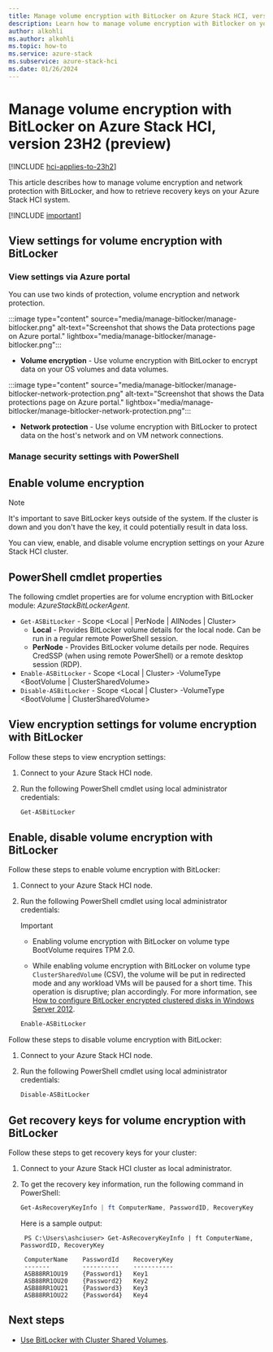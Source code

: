 ```yaml
---
title: Manage volume encryption with BitLocker on Azure Stack HCI, version 23H2 (preview)
description: Learn how to manage volume encryption with Bitlocker on your Azure Stack HCI, version 23H2 system (preview).
author: alkohli
ms.author: alkohli
ms.topic: how-to
ms.service: azure-stack
ms.subservice: azure-stack-hci
ms.date: 01/26/2024
---
```


# Manage volume encryption with BitLocker on Azure Stack HCI, version 23H2 (preview)

[!INCLUDE [hci-applies-to-23h2](../../includes/hci-applies-to-23h2.md)]

This article describes how to manage volume encryption and network protection with BitLocker, and how to retrieve recovery keys on your Azure Stack HCI system.

[!INCLUDE [important](../../includes/hci-preview.md)]

## View settings for volume encryption with BitLocker

### View settings via Azure portal

You can use two kinds of protection, volume encryption and network protection.

:::image type="content" source="media/manage-bitlocker/manage-bitlocker.png" alt-text="Screenshot that shows the Data protections page on Azure portal." lightbox="media/manage-bitlocker/manage-bitlocker.png":::

- **Volume encryption** - Use volume encryption with BitLocker to encrypt data on your OS volumes and data volumes.

:::image type="content" source="media/manage-bitlocker/manage-bitlocker-network-protection.png" alt-text="Screenshot that shows the Data protections page on Azure portal." lightbox="media/manage-bitlocker/manage-bitlocker-network-protection.png":::

- **Network protection** - Use volume encryption with BitLocker to protect data on the host's network and on VM network connections.

### Manage security settings with PowerShell

## Enable volume encryption

> [!NOTE]
> It's important to save BitLocker keys outside of the system. If the cluster is down and you don't have the key, it could potentially result in data loss.

You can view, enable, and disable volume encryption settings on your Azure Stack HCI cluster.

## PowerShell cmdlet properties

The following cmdlet properties are for volume encryption with BitLocker module: *AzureStackBitLockerAgent*.

- `Get-ASBitLocker` - Scope <Local | PerNode | AllNodes | Cluster>
  - **Local** - Provides BitLocker volume details for the local node. Can be run in a regular remote PowerShell session.
  - **PerNode** - Provides BitLocker volume details per node. Requires CredSSP (when using remote PowerShell) or a remote desktop session (RDP).
- `Enable-ASBitLocker` - Scope <Local | Cluster> -VolumeType <BootVolume | ClusterSharedVolume>
- `Disable-ASBitLocker` - Scope <Local | Cluster> -VolumeType <BootVolume | ClusterSharedVolume>

## View encryption settings for volume encryption with BitLocker

Follow these steps to view encryption settings:

1. Connect to your Azure Stack HCI node.

1. Run the following PowerShell cmdlet using local administrator credentials:

    ```PowerShell
    Get-ASBitLocker
    ```

## Enable, disable volume encryption with BitLocker

Follow these steps to enable volume encryption with BitLocker:

1. Connect to your Azure Stack HCI node.

1. Run the following PowerShell cmdlet using local administrator credentials:

   > [!IMPORTANT]
   > - Enabling volume encryption with BitLocker on volume type BootVolume requires TPM 2.0.
   >
   > - While enabling volume encryption with BitLocker on volume type `ClusterSharedVolume` (CSV), the volume will be put in redirected mode and any workload VMs will be paused for a short time. This operation is disruptive; plan accordingly. For more information, see [How to configure BitLocker encrypted clustered disks in Windows Server 2012](https://techcommunity.microsoft.com/t5/failover-clustering/how-to-configure-bitlocker-encrypted-clustered-disks-in-windows/ba-p/371825).

    ```PowerShell
    Enable-ASBitLocker
    ```

Follow these steps to disable volume encryption with BitLocker:

1. Connect to your Azure Stack HCI node.

1. Run the following PowerShell cmdlet using local administrator credentials:

    ```PowerShell
    Disable-ASBitLocker
    ```

## Get recovery keys for volume encryption with BitLocker

Follow these steps to get recovery keys for your cluster:

1. Connect to your Azure Stack HCI cluster as local administrator.

1. To get the recovery key information, run the following command in PowerShell:

    ```powershell
    Get-AsRecoveryKeyInfo | ft ComputerName, PasswordID, RecoveryKey
    ```

   Here is a sample output:

   ```output
    PS C:\Users\ashciuser> Get-AsRecoveryKeyInfo | ft ComputerName, PasswordID, RecoveryKey

    ComputerName    PasswordId    RecoveryKey
    -------         ----------    -----------
    ASB88RR1OU19    {Password1}   Key1
    ASB88RR1OU20    {Password2}   Key2
    ASB88RR1OU21    {Password3}   Key3
    ASB88RR1OU22    {Password4}   Key4
    ```

## Next steps

- [Use BitLocker with Cluster Shared Volumes](../manage/bitlocker-on-csv.md#use-bitlocker-with-cluster-shared-volumes).
